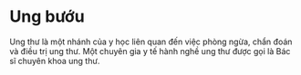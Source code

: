 # Ung bướu

Ung thư là một nhánh của y học liên quan đến việc phòng ngừa, chẩn đoán và điều trị ung thư. Một chuyên gia y tế hành nghề ung thư được gọi là Bác sĩ chuyên khoa ung thư.